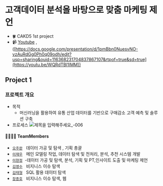 # 고객데이터 분석을 바탕으로 맞춤 마케팅 제언

- 🍀 CAKD5 1st project
- 📹 [Youtube]() , ([https://docs.google.com/presentation/d/1pmBbn0NuesvNO-vzAuRdGg0Ph0q09odh/edit?usp=sharing&ouid=116368231704837867107&rtpof=true&sd=true](https://youtu.be/WQRdTBl1lMM))

## Project 1

### 프로젝트 개요

* 목적
    *  머신러닝을 활용하여 유통 산업 데이터를 기반으로 구매감소 고객 예측 및 솔루션 구축
* 프로세스
![제목을 입력해주세요_-006](https://user-images.githubusercontent.com/96768479/175240113-aeb1775d-1669-4d22-bc63-34bedfa1ae4d.png)


#### 👨‍👩‍👦‍👦 TeamMembers  

- [`오주완`](https://github.com/joowaun93) &nbsp; 데이터 가공 및 탐색 , 기획 총괄
- [`이재우`](https://github.com/leedaedoo2) &nbsp; 메인 모델링 작업, 데이터 탐색 및 전처리, 분석, 추천 시스템 개발
- [`이현정`](https://github.com/hyunjung28) &nbsp;-데이터 가공 및 탐색, 분석, 기획 및 PT,인사이트 도출 및 마케팅 제언
- [`김영수`](https://github.com/YsKim00) &nbsp; 비지니스 이슈 탐색
- [`김태형`](https://github.com/TH96s) &nbsp; SQL 활용 데이터 탐색
- [`장종호`](https://github.com/Ellishavelock) &nbsp; 비지니스 이슈 탐색, 웹

